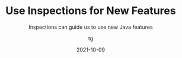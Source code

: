 ---
date: 2021-10-09
title: Use Inspections for New Features
technologies: [java]
topics: [latest, inspections]
author: tg
subtitle: Inspections can guide us to use new Java features
thumbnail: ./thumbnail.png
cardThumbnail: ./card.png
shortVideo:
  poster: ./tip.png
  url: https://youtu.be/qCfuQkddCEM
leadin: |
  If our code uses an instanceof followed by a cast, IntelliJ IDEA highlights these with a warning and suggests replacing this with pattern matching for instanceof. 

  Press **⌥⏎** (macOS) or **Alt+Enter** (Windows/Linux) and choose "Replace with pattern variable".

  Note that this is only available if you're using a language level of Java 16 or above.

---